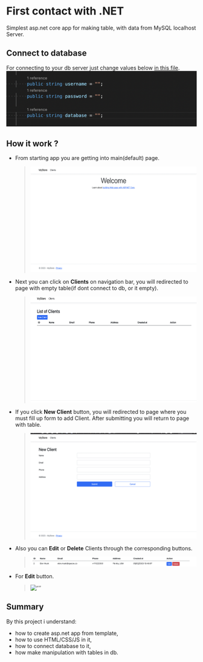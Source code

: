 # First contact with .NET

Simplest asp.net core app for making table, with data from MySQL localhost Server.

## Connect to database

For connecting to your db server just change values below [in this file](https://github.com/Asthera/Simple-MySQL-ASP.NET/blob/main/MyStore/Pages/Clients/Client.cshtml.cs).
![](/db_details.png)

## How it work ?

- From starting app you are getting into main(default) page.

  > <img src="main_page.png" alt= “” width="530" height="280">

- Next you can click on **Clients** on navigation bar, you will redirected to page with empty table(if dont connect to db, or it empty).

  > <img src="client_page.png" alt= “” width="530" height="280">

- If you click **New Client** button, you will redirected to page where you must fill up form to add Client. After submitting you will return to page with table.

  > <img src="form_page.png" alt= “” width="530" height="280">

- Also you can **Edit** or **Delete** Clients through the corresponding buttons.
  > ![](/buttons.png)
- For **Edit** button.
  > <img src="edit_page.png" alt= “” width="530" height="280">

## Summary

By this project i understand:

- how to create asp.net app from template,
- how to use HTML/CSS/JS in it,
- how to connect database to it,
- how make manipulation with tables in db.
